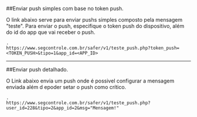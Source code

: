 

##Enviar push simples com base no token push. 

O link abaixo serve para enviar pushs simples composto pela mensagem "teste". Para enviar o push, especifique o token push do dispositivo, além do id do app que vai receber o push. 

```
.
https://www.segcontrole.com.br/safer/v1/teste_push.php?token_push=<TOKEN_PUSH>&tipo=1&app_id=<APP_ID>
```

---

##Enviar push detalhado. 

O Link abaixo envia um push onde é possivel configurar a mensagem enviada além d epoder setar o push como crítico. 

```link
.
https://www.segcontrole.com.br/safer/v1/teste_push.php?user_id=228&tipo=2&app_id=2&msg="Mensagem!"
```